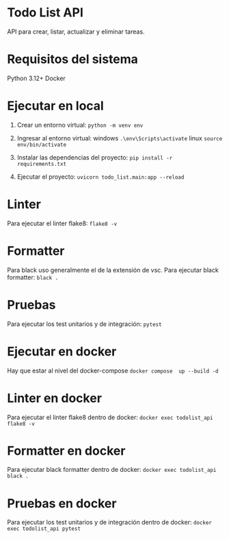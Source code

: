 # Todo List API

API para crear, listar, actualizar y eliminar tareas.

# Requisitos del sistema

Python 3.12+
Docker

# Ejecutar en local

1. Crear un entorno virtual:
   `python -m venv env`

2. Ingresar al entorno virtual:
   windows
   `.\env\Scripts\activate`
   linux
   `source env/bin/activate`

3. Instalar las dependencias del proyecto:
   `pip install -r requirements.txt`

4. Ejecutar el proyecto:
   `uvicorn todo_list.main:app --reload`

# Linter

Para ejecutar el linter flake8:
`flake8 -v`

# Formatter

Para black uso generalmente el de la extensión de vsc.
Para ejecutar black formatter:
`black .`

# Pruebas

Para ejecutar los test unitarios y de integración:
`pytest`

# Ejecutar en docker

Hay que estar al nivel del docker-compose
`docker compose  up --build -d`

# Linter en docker

Para ejecutar el linter flake8 dentro de docker:
`docker exec todolist_api flake8 -v`

# Formatter en docker

Para ejecutar black formatter dentro de docker:
`docker exec todolist_api black .`

# Pruebas en docker

Para ejecutar los test unitarios y de integración dentro de docker:
`docker exec todolist_api pytest`
